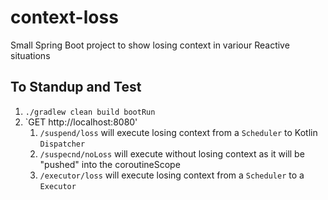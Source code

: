 # context-loss
Small Spring Boot project to show losing context in variour Reactive situations

## To Standup and Test
1. `./gradlew clean build bootRun`
1. `GET http://localhost:8080'
   1. `/suspend/loss` will execute losing context from a `Scheduler` to Kotlin `Dispatcher`
   1. `/suspecnd/noLoss` will execute without losing context as it will be "pushed" into the coroutineScope
   1. `/executor/loss` will execute losing context from a `Scheduler` to a `Executor`
